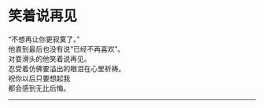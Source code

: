 # 笑着说再见

“不想再让你更寂寞了。”
\
他直到最后也没有说“已经不再喜欢”。
\
对耍滑头的他笑着说再见。
\
忍受着仿佛要溢出的眼泪在心里祈祷。
\
祝你以后只要想起我
\
都会感到无比后悔。


















---
